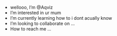 - wellooo, I’m @Aqviz
- I’m interested in ur mum
- I’m currently learning how to i dont acually know
- I’m looking to collaborate on ...
- How to reach me ...

<!---
Aqviz/Aqviz is a ✨ special ✨ repository because its `README.md` (this file) appears on your GitHub profile.
You can click the Preview link to take a look at your changes.
--->
